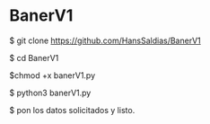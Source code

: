# BanerV1

$ git clone https://github.com/HansSaldias/BanerV1

$ cd BanerV1

$chmod +x banerV1.py

$ python3 banerV1.py

$ pon los datos solicitados y listo.
